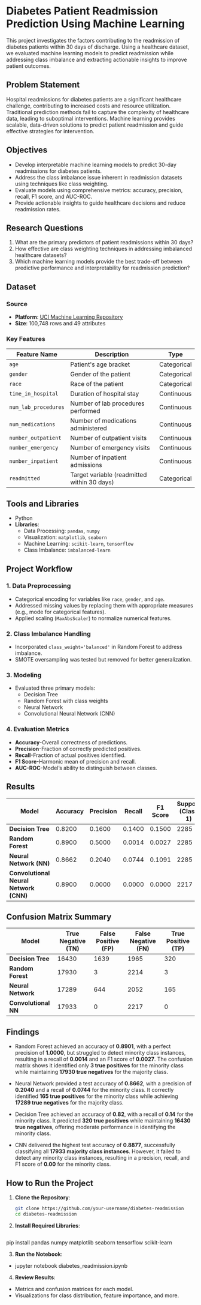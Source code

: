 # Diabetes Patient Readmission Prediction Using Machine Learning

This project investigates the factors contributing to the readmission of diabetes patients within 30 days of discharge. Using a healthcare dataset, we evaluated machine learning models to predict readmission while addressing class imbalance and extracting actionable insights to improve patient outcomes.


## Problem Statement

Hospital readmissions for diabetes patients are a significant healthcare challenge, contributing to increased costs and resource utilization. Traditional prediction methods fail to capture the complexity of healthcare data, leading to suboptimal interventions. Machine learning provides scalable, data-driven solutions to predict patient readmission and guide effective strategies for intervention.


## Objectives

- Develop interpretable machine learning models to predict 30-day readmissions for diabetes patients.
- Address the class imbalance issue inherent in readmission datasets using techniques like class weighting.
- Evaluate models using comprehensive metrics: accuracy, precision, recall, F1 score, and AUC-ROC.
- Provide actionable insights to guide healthcare decisions and reduce readmission rates.


## Research Questions

1. What are the primary predictors of patient readmissions within 30 days?  
2. How effective are class weighting techniques in addressing imbalanced healthcare datasets?  
3. Which machine learning models provide the best trade-off between predictive performance and interpretability for readmission prediction?


## Dataset

### Source
- **Platform**: [UCI Machine Learning Repository](https://archive.ics.uci.edu/ml/datasets/diabetes+130-us+hospitals+for+years+1999-2008)  
- **Size**: 100,748 rows and 49 attributes  

### Key Features

| **Feature Name**      | **Description**                             | **Type**         |
|------------------------|---------------------------------------------|------------------|
| `age`                 | Patient's age bracket                      | Categorical      |
| `gender`              | Gender of the patient                      | Categorical      |
| `race`                | Race of the patient                        | Categorical      |
| `time_in_hospital`    | Duration of hospital stay                  | Continuous       |
| `num_lab_procedures`  | Number of lab procedures performed          | Continuous       |
| `num_medications`     | Number of medications administered          | Continuous       |
| `number_outpatient`   | Number of outpatient visits                 | Continuous       |
| `number_emergency`    | Number of emergency visits                  | Continuous       |
| `number_inpatient`    | Number of inpatient admissions              | Continuous       |
| `readmitted`          | Target variable (readmitted within 30 days)| Categorical      |


## Tools and Libraries

- Python  
- **Libraries**:
  - Data Processing: `pandas`, `numpy`  
  - Visualization: `matplotlib`, `seaborn`  
  - Machine Learning: `scikit-learn`, `tensorflow`  
  - Class Imbalance: `imbalanced-learn`  


## Project Workflow

### 1. Data Preprocessing
- Categorical encoding for variables like `race`, `gender`, and `age`.
- Addressed missing values by replacing them with appropriate measures (e.g., mode for categorical features).
- Applied scaling (`MaxAbsScaler`) to normalize numerical features.

### 2. Class Imbalance Handling
- Incorporated `class_weight='balanced'` in Random Forest to address imbalance.
- SMOTE oversampling was tested but removed for better generalization.

### 3. Modeling
- Evaluated three primary models:
  - Decision Tree
  - Random Forest with class weights
  - Neural Network
  - Convolutional Neural Network (CNN)

### 4. Evaluation Metrics
  - **Accuracy**-Overall correctness of predictions.  
  - **Precision**-Fraction of correctly predicted positives.  
  - **Recall**-Fraction of actual positives identified.  
  - **F1 Score**-Harmonic mean of precision and recall.  
  - **AUC-ROC**-Model’s ability to distinguish between classes.  


## Results

| Model                      | Accuracy | Precision | Recall | F1 Score | Support (Class 1) |
|----------------------------|----------|-----------|--------|----------|-------------------|
| **Decision Tree**          | 0.8200   | 0.1600    | 0.1400 | 0.1500   | 2285              |
| **Random Forest**          | 0.8900   | 0.5000    | 0.0014 | 0.0027   | 2285              |
| **Neural Network (NN)**    | 0.8662   | 0.2040    | 0.0744 | 0.1091   | 2285              |
| **Convolutional Neural Network (CNN)** | 0.8900   | 0.0000    | 0.0000 | 0.0000   | 2217              |


## Confusion Matrix Summary

| Model                | True Negative (TN) | False Positive (FP) | False Negative (FN) | True Positive (TP) |
|----------------------|---------------------|----------------------|----------------------|---------------------|
| **Decision Tree**    | 16430              | 1639                | 1965                | 320                 |
| **Random Forest**    | 17930              | 3                   | 2214                | 3                   |
| **Neural Network**   | 17289              | 644                 | 2052                | 165                 |
| **Convolutional NN** | 17933              | 0                   | 2217                | 0                   |



## Findings

- Random Forest achieved an accuracy of **0.8901**, with a perfect precision of **1.0000**, but struggled to detect minority class instances, resulting in a recall of **0.0014** and an F1 score of **0.0027**. The confusion matrix shows it identified only **3 true positives** for the minority class while maintaining **17930 true negatives** for the majority class.

- Neural Network provided a test accuracy of **0.8662**, with a precision of **0.2040** and a recall of **0.0744** for the minority class. It correctly identified **165 true positives** for the minority class while achieving **17289 true negatives** for the majority class.

- Decision Tree achieved an accuracy of **0.82**, with a recall of **0.14** for the minority class. It predicted **320 true positives** while maintaining **16430 true negatives**, offering moderate performance in identifying the minority class.

- CNN delivered the highest test accuracy of **0.8877**, successfully classifying all **17933 majority class instances**. However, it failed to detect any minority class instances, resulting in a precision, recall, and F1 score of **0.00** for the minority class.



## How to Run the Project

1. **Clone the Repository**:
   ```bash
   git clone https://github.com/your-username/diabetes-readmission
   cd diabetes-readmission
   
2. **Install Required Libraries**:
   ```bash
  pip install pandas numpy matplotlib seaborn tensorflow scikit-learn

3. **Run the Notebook**:
- jupyter notebook diabetes_readmission.ipynb

4. **Review Results**:
- Metrics and confusion matrices for each model.
- Visualizations for class distribution, feature importance, and more.
